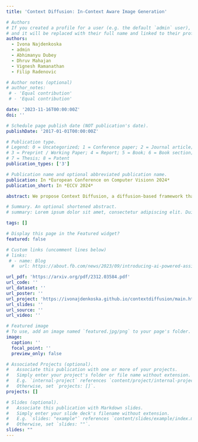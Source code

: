 ```yaml
---
title: 'Context Diffusion: In-Context Aware Image Generation'

# Authors
# If you created a profile for a user (e.g. the default `admin` user), write the username (folder name) here
# and it will be replaced with their full name and linked to their profile.
authors:
  - Ivona Najdenkoska
  - admin
  - Abhimanyu Dubey
  - Dhruv Mahajan
  - Vignesh Ramanathan
  - Filip Radenovic

# Author notes (optional)
# author_notes:
 # - 'Equal contribution'
 # - 'Equal contribution'

date: '2023-11-16T00:00:00Z'
doi: ''

# Schedule page publish date (NOT publication's date).
publishDate: '2017-01-01T00:00:00Z'

# Publication type.
# Legend: 0 = Uncategorized; 1 = Conference paper; 2 = Journal article;
# 3 = Preprint / Working Paper; 4 = Report; 5 = Book; 6 = Book section;
# 7 = Thesis; 8 = Patent
publication_types: ['3']

# Publication name and optional abbreviated publication name.
publication: In *European Conference on Computer Visionn 2024*
publication_short: In *ECCV 2024*

abstract: We propose Context Diffusion, a diffusion-based framework that enables image generation models to learn from visual examples presented in context. Recent work tackles such in-context learning for image generation, where a query image is provided alongside context examples and text prompts. However, the quality and fidelity of the generated images deteriorate when the prompt is not present, demonstrating that these models are unable to truly learn from the visual context. To address this, we propose a novel framework that separates the encoding of the visual context and preserving the structure of the query images. This results in the ability to learn from the visual context and text prompts, but also from either one of them. Furthermore, we enable our model to handle few-shot settings, to effectively address diverse in-context learning scenarios. Our experiments and user study demonstrate that Context Diffusion excels in both in-domain and out-of-domain tasks, resulting in an overall enhancement in image quality and fidelity compared to counterpart models.

# Summary. An optional shortened abstract.
# summary: Lorem ipsum dolor sit amet, consectetur adipiscing elit. Duis posuere tellus ac convallis placerat. Proin tincidunt magna sed ex sollicitudin condimentum.

tags: []

# Display this page in the Featured widget?
featured: false

# Custom links (uncomment lines below)
# links:
 # - name: Blog
  #  url: https://about.fb.com/news/2023/09/introducing-ai-powered-assistants-characters-and-creative-tools/

url_pdf: 'https://arxiv.org/pdf/2312.03584.pdf'
url_code: ''
url_dataset: ''
url_poster: ''
url_project: 'https://ivonajdenkoska.github.io/contextdiffusion/main.html'
url_slides: ''
url_source: ''
url_video: ''

# Featured image
# To use, add an image named `featured.jpg/png` to your page's folder.
image:
  caption: ''
  focal_point: ''
  preview_only: false

# Associated Projects (optional).
#   Associate this publication with one or more of your projects.
#   Simply enter your project's folder or file name without extension.
#   E.g. `internal-project` references `content/project/internal-project/index.md`.
#   Otherwise, set `projects: []`.
projects: []

# Slides (optional).
#   Associate this publication with Markdown slides.
#   Simply enter your slide deck's filename without extension.
#   E.g. `slides: "example"` references `content/slides/example/index.md`.
#   Otherwise, set `slides: ""`.
slides: ""
---
```

